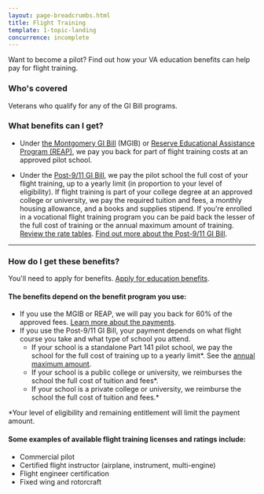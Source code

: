 ```yaml
---
layout: page-breadcrumbs.html
title: Flight Training
template: 1-topic-landing
concurrence: incomplete
---
```


Want to become a pilot? Find out how your VA education benefits can help pay for flight training.

<div class="call-out" markdown="1">

### Who's covered

Veterans who qualify for any of the GI Bill programs.
</div>

### What benefits can I get? 

- Under [the Montgomery GI Bill](/education/gi-bill/montgomery-active-duty/) (MGIB) or [Reserve Educational Assistance Program (REAP)](/education/other-educational-assistance-programs/reap/), we pay you back for part of flight training costs at an approved pilot school. 

- Under the [Post-9/11 GI Bill](/education/gi-bill/post-9-11/), we pay the pilot school the full cost of your flight training, up to a yearly limit (in proportion to your level of eligibility). If flight training is part of your college degree at an approved college or university, we pay the required tuition and fees, a monthly housing allowance, and a books and supplies stipend. If you're enrolled in a vocational flight training program you can be paid back the lesser of the full cost of training or the annual maximum amount of training. [Review the rate tables](http://www.benefits.va.gov/gibill/resources/benefits_resources/rate_tables.asp). [Find out more about the Post-9/11 GI Bill](/education/gi-bill/post-9-11/).

------

### How do I get these benefits? 

You'll need to apply for benefits. [Apply for education benefits](/education/apply-for-education-benefits/).

#### The benefits depend on the benefit program you use:

- If you use the MGIB or REAP, we will pay you back for 60% of the approved fees. [Learn more about the payments](http://www.benefits.va.gov/gibill/resources/benefits_resources/rate_tables.asp).
- If you use the Post-9/11 GI Bill, your payment depends on what flight course you take and what type of school you attend.
    - If your school is a standalone Part 141 pilot school, we pay the school for the full cost of training up to a yearly limit*. See the [annual maximum amount](http://www.benefits.va.gov/gibill/resources/benefits_resources/rate_tables.asp).
    - If your school is a public college or university, we reimburses the school the full cost of tuition and fees*. 
    - If your school is a private college or university, we reimburse the school the full cost of tuition and fees.*

*Your level of eligibility and remaining entitlement will limit the payment amount.

#### Some examples of available flight training licenses and ratings include:

- Commercial pilot
- Certified flight instructor (airplane, instrument, multi-engine)
- Flight engineer certification
- Fixed wing and rotorcraft


